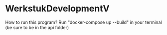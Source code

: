 # WerkstukDevelopmentV
How to run this program?
Run "docker-compose up --build" in your terminal (be sure to be in the api folder)